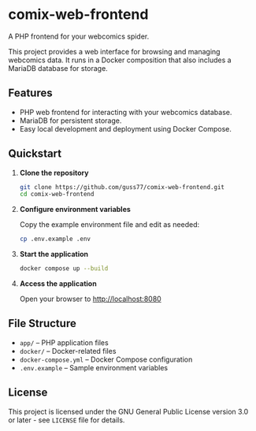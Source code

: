 # comix-web-frontend

A PHP frontend for your webcomics spider.

This project provides a web interface for browsing and managing webcomics data. It runs in a Docker composition that also includes a MariaDB database for storage.

## Features

- PHP web frontend for interacting with your webcomics database.
- MariaDB for persistent storage.
- Easy local development and deployment using Docker Compose.

## Quickstart

1. **Clone the repository**

   ```sh
   git clone https://github.com/guss77/comix-web-frontend.git
   cd comix-web-frontend
   ```

2. **Configure environment variables**

   Copy the example environment file and edit as needed:

   ```sh
   cp .env.example .env
   ```

3. **Start the application**

   ```sh
   docker compose up --build
   ```

4. **Access the application**

   Open your browser to [http://localhost:8080](http://localhost:8080)

## File Structure

- `app/` – PHP application files
- `docker/` – Docker-related files
- `docker-compose.yml` – Docker Compose configuration
- `.env.example` – Sample environment variables

## License

This project is licensed under the GNU General Public License version 3.0 or later - see `LICENSE` file for details.
